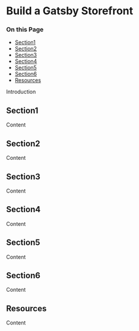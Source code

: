 # Build a Gatsby Storefront

<div class="otp" id="no-index">

### On this Page
- [Section1](#section1)
- [Section2](#section2)
- [Section3](#section3)
- [Section4](#section4)
- [Section5](#section5)
- [Section6](#section6)
- [Resources](#resources)

</div>

Introduction

## Section1
Content

## Section2
Content

## Section3
Content

## Section4
Content

## Section5
Content

## Section6
Content

## Resources
Content